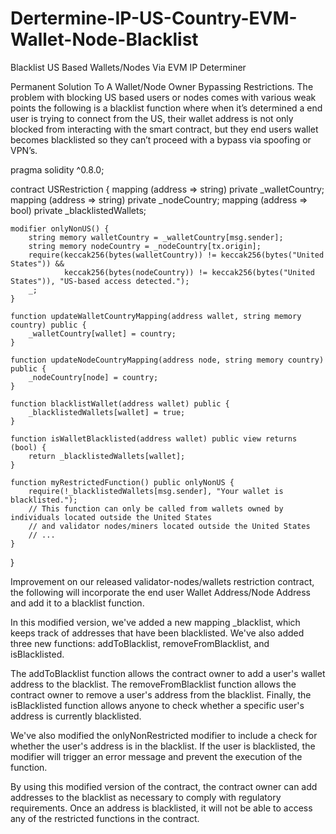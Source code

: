 # Dertermine-IP-US-Country-EVM-Wallet-Node-Blacklist
Blacklist US Based Wallets/Nodes Via EVM IP Determiner

Permanent Solution To A Wallet/Node Owner Bypassing Restrictions.
The problem with blocking US based users or nodes comes with various weak points the following is a blacklist function where when it’s determined a end user is trying to connect from the US, their wallet address is not only blocked from interacting with the smart contract, but they end users wallet becomes blacklisted so they can’t proceed with a bypass via spoofing or VPN’s. 

pragma solidity ^0.8.0;

contract USRestriction {
    mapping (address => string) private _walletCountry;
    mapping (address => string) private _nodeCountry;
    mapping (address => bool) private _blacklistedWallets;

    modifier onlyNonUS() {
        string memory walletCountry = _walletCountry[msg.sender];
        string memory nodeCountry = _nodeCountry[tx.origin];
        require(keccak256(bytes(walletCountry)) != keccak256(bytes("United States")) &&
                keccak256(bytes(nodeCountry)) != keccak256(bytes("United States")), "US-based access detected.");
        _;
    }

    function updateWalletCountryMapping(address wallet, string memory country) public {
        _walletCountry[wallet] = country;
    }

    function updateNodeCountryMapping(address node, string memory country) public {
        _nodeCountry[node] = country;
    }

    function blacklistWallet(address wallet) public {
        _blacklistedWallets[wallet] = true;
    }

    function isWalletBlacklisted(address wallet) public view returns (bool) {
        return _blacklistedWallets[wallet];
    }

    function myRestrictedFunction() public onlyNonUS {
        require(!_blacklistedWallets[msg.sender], "Your wallet is blacklisted.");
        // This function can only be called from wallets owned by individuals located outside the United States
        // and validator nodes/miners located outside the United States
        // ...
    }
}

Improvement on our released validator-nodes/wallets restriction contract, the following will incorporate the end user Wallet Address/Node Address and add it to a blacklist function.

In this modified version, we've added a new mapping _blacklist, which keeps track of addresses that have been blacklisted. We've also added three new functions: addToBlacklist, removeFromBlacklist, and isBlacklisted.

The addToBlacklist function allows the contract owner to add a user's wallet address to the blacklist. The removeFromBlacklist function allows the contract owner to remove a user's address from the blacklist. Finally, the isBlacklisted function allows anyone to check whether a specific user's address is currently blacklisted.

We've also modified the onlyNonRestricted modifier to include a check for whether the user's address is in the blacklist. If the user is blacklisted, the modifier will trigger an error message and prevent the execution of the function.

By using this modified version of the contract, the contract owner can add addresses to the blacklist as necessary to comply with regulatory requirements. Once an address is blacklisted, it will not be able to access any of the restricted functions in the contract.
